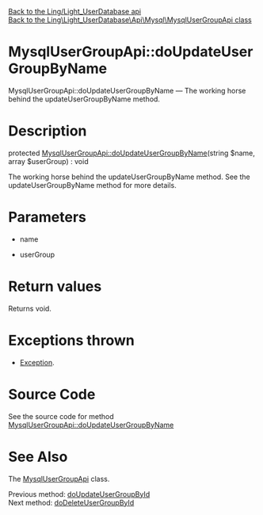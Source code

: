 [Back to the Ling/Light_UserDatabase api](https://github.com/lingtalfi/Light_UserDatabase/blob/master/doc/api/Ling/Light_UserDatabase.md)<br>
[Back to the Ling\Light_UserDatabase\Api\Mysql\MysqlUserGroupApi class](https://github.com/lingtalfi/Light_UserDatabase/blob/master/doc/api/Ling/Light_UserDatabase/Api/Mysql/MysqlUserGroupApi.md)


MysqlUserGroupApi::doUpdateUserGroupByName
================



MysqlUserGroupApi::doUpdateUserGroupByName — The working horse behind the updateUserGroupByName method.




Description
================


protected [MysqlUserGroupApi::doUpdateUserGroupByName](https://github.com/lingtalfi/Light_UserDatabase/blob/master/doc/api/Ling/Light_UserDatabase/Api/Mysql/MysqlUserGroupApi/doUpdateUserGroupByName.md)(string $name, array $userGroup) : void




The working horse behind the updateUserGroupByName method.
See the updateUserGroupByName method for more details.




Parameters
================


- name

    

- userGroup

    


Return values
================

Returns void.


Exceptions thrown
================

- [Exception](http://php.net/manual/en/class.exception.php).&nbsp;







Source Code
===========
See the source code for method [MysqlUserGroupApi::doUpdateUserGroupByName](https://github.com/lingtalfi/Light_UserDatabase/blob/master/Api/Mysql/MysqlUserGroupApi.php#L274-L280)


See Also
================

The [MysqlUserGroupApi](https://github.com/lingtalfi/Light_UserDatabase/blob/master/doc/api/Ling/Light_UserDatabase/Api/Mysql/MysqlUserGroupApi.md) class.

Previous method: [doUpdateUserGroupById](https://github.com/lingtalfi/Light_UserDatabase/blob/master/doc/api/Ling/Light_UserDatabase/Api/Mysql/MysqlUserGroupApi/doUpdateUserGroupById.md)<br>Next method: [doDeleteUserGroupById](https://github.com/lingtalfi/Light_UserDatabase/blob/master/doc/api/Ling/Light_UserDatabase/Api/Mysql/MysqlUserGroupApi/doDeleteUserGroupById.md)<br>


